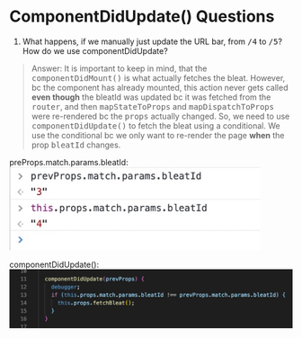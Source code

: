 # ComponentDidUpdate() Questions

1. What happens, if we manually just update the URL bar, from <kbd>/4</kbd> to <kbd>/5</kbd>? How do we use componentDidUpdate?
>Answer: It is important to keep in mind, that the <kbd>componentDidMount()</kbd> is what actually fetches the bleat. However, bc the component has already mounted, this action never gets called **even though** the bleatId was updated bc it was fetched from the <kbd>router</kbd>, and then <kbd>mapStateToProps</kbd> and <kbd>mapDispatchToProps</kbd> were re-rendered bc the <kbd>props</kbd> actually changed. So, we need to use <kbd>componentDidUpdate()</kbd> to fetch the bleat using a conditional. We use the conditional bc we only want to re-render the page **when** the prop <kbd>bleatId</kbd> changes.   

preProps.match.params.bleatId:
![alt text](./bleater/app/assets/images/Screen&#32;Shot&#32;2020-02-17&#32;at&#32;1.jpg "PreviousProps Example")

componentDidUpdate():
![alt text](./bleater/app/assets/images/Screen&#32;Shot&#32;2020-02-17&#32;at&#32;2.jpg "ComponentDidUpdate PreviousProps Example")